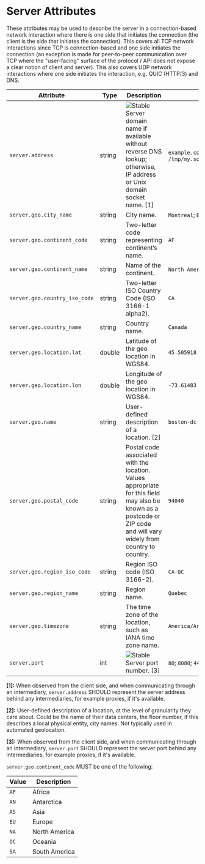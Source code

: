 <!--- Hugo front matter used to generate the website version of this page:
linkTitle: Server
--->

# Server Attributes

These attributes may be used to describe the server in a connection-based network interaction
where there is one side that initiates the connection (the client is the side that initiates the connection).
This covers all TCP network interactions since TCP is connection-based and one side initiates the
connection (an exception is made for peer-to-peer communication over TCP where the "user-facing" surface of the
protocol / API does not expose a clear notion of client and server).
This also covers UDP network interactions where one side initiates the interaction, e.g. QUIC (HTTP/3) and DNS.

<!-- semconv server(omit_requirement_level) -->
| Attribute  | Type | Description  | Examples  |
|---|---|---|---|
| `server.address` | string | ![Stable](https://img.shields.io/badge/-stable-lightgreen)<br>Server domain name if available without reverse DNS lookup; otherwise, IP address or Unix domain socket name. [1] | `example.com`; `10.1.2.80`; `/tmp/my.sock` |
| `server.geo.city_name` | string | City name. | `Montreal`; `Berlin` |
| `server.geo.continent_code` | string | Two-letter code representing continent’s name. | `AF` |
| `server.geo.continent_name` | string | Name of the continent. | `North America`; `Europe` |
| `server.geo.country_iso_code` | string | Two-letter ISO Country Code (ISO 3166-1 alpha2). | `CA` |
| `server.geo.country_name` | string | Country name. | `Canada` |
| `server.geo.location.lat` | double | Latitude of the geo location in WGS84. | `45.505918` |
| `server.geo.location.lon` | double | Longitude of the geo location in WGS84. | `-73.61483` |
| `server.geo.name` | string | User-defined description of a location. [2] | `boston-dc` |
| `server.geo.postal_code` | string | Postal code associated with the location. Values appropriate for this field may also be known as a postcode or ZIP code and will vary widely from country to country. | `94040` |
| `server.geo.region_iso_code` | string | Region ISO code (ISO 3166-2). | `CA-QC` |
| `server.geo.region_name` | string | Region name. | `Quebec` |
| `server.geo.timezone` | string | The time zone of the location, such as IANA time zone name. | `America/Argentina/Buenos_Aires` |
| `server.port` | int | ![Stable](https://img.shields.io/badge/-stable-lightgreen)<br>Server port number. [3] | `80`; `8080`; `443` |

**[1]:** When observed from the client side, and when communicating through an intermediary, `server.address` SHOULD represent the server address behind any intermediaries, for example proxies, if it's available.

**[2]:** User-defined description of a location, at the level of granularity they care about. Could be the name of their data centers, the floor number, if this describes a local physical entity, city names. Not typically used in automated geolocation.

**[3]:** When observed from the client side, and when communicating through an intermediary, `server.port` SHOULD represent the server port behind any intermediaries, for example proxies, if it's available.

`server.geo.continent_code` MUST be one of the following:

| Value  | Description |
|---|---|
| `AF` | Africa |
| `AN` | Antarctica |
| `AS` | Asia |
| `EU` | Europe |
| `NA` | North America |
| `OC` | Oceania |
| `SA` | South America |
<!-- endsemconv -->